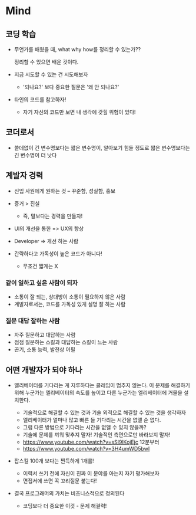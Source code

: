 # Mind



## 코딩 학습
- 무언가를 배웠을 때, what why how를 정리할 수 있는가??

  정리할 수 있으면 배운 것이다.
  
- 지금 시도할 수 있는 건 시도해보자

  - '되나요?' 보다 중요한 질문은 '왜 안 되나요?'
  
- 타인의 코드를 참고하자!

  - 자기 자신의 코드만 보면 내 생각에 갖힐 위험이 있다!



## 코더로서

- 쓸데없이 긴 변수명보다는 짧은 변수명이, 알아보기 힘들 정도로 짧은 변수명보다는 긴 변수명이 더 낫다



## 계발자 경력

- 신입 사원에게 원하는 것 – 꾸준함, 성실함, 홍보

- 증거 > 진실
  - 즉, 말보다는 경력을 만들자!
  
- UI의 개선을 통한 => UX의 향상

- Developer => 개선 하는 사람

- 간략하다고 가독성이 높은 코드가 아니다!
  - 무조건 짧게는 X
  
  

### 같이 일하고 싶은 사람이 되자

- 소통이 잘 되는, 상대방이 소통이 필요하지 않은 사람
- 계발자로서는, 코드를 가독성 있게 설명 잘 하는 사람



### 질문 대답 잘하는 사람

- 자주 질문하고 대답하는 사람
- 점점 질문하는 스킬과 대답하는 스킬이 느는 사람
- 끈기, 소통 능력, 발전상 어필



## 어떤 개발자가 되야 하나

- 엘리베이터를 기다리는 게 지루하다는 클레임이 멈추지 않는다. 이 문제를 해결하기 위해 누군가는 엘리베이터의 속도를 높이고 다른 누군가는 엘리베이터에 거울을 설치한다.
  - 기술적으로 해결할 수 있는 것과 기술 외적으로 해결할 수 있는 것을 생각하자
  - 엘리베이터가 얼마나 많고 빠른 들 기다리는 시간을 없앨 순 없다.
  - 그럼 다른 방법으로 기다리는 시간을 없앨 수 있지 않을까?
  - 기술에 문제를 끼워 맞추지 말자! 기술적인 측면으로만 바라보지 말자!
  - https://www.youtube.com/watch?v=sSI9lKojEjc 12분부터
  - https://www.youtube.com/watch?v=3H4umWD5bwI



- 잡스킬 100개 보다는 찐득하게 1개를!
  - 이력서 쓰기 전에 자신이 진짜 이 분야를 아는지 자기 평가해보자
  - 면접서에 쓰면 꼭 꼬리질문 붙는다!



- 결국 프로그래머의 가치는 비즈니스적으로 정의된다
  - 코딩보다 더 중요한 이것 - 문제 해결력!